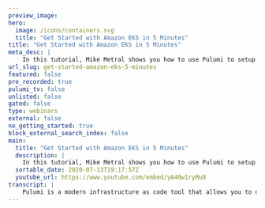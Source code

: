 ```yaml
---
preview_image:
hero:
  image: /icons/containers.svg
  title: "Get Started with Amazon EKS in 5 Minutes"
title: "Get Started with Amazon EKS in 5 Minutes"
meta_desc: |
    In this tutorial, Mike Metral shows you how to use Pulumi to setup Kubernetes on Amazon EKS using the TypeScript language and shows you how to depl...
url_slug: get-started-amazon-eks-5-minutes
featured: false
pre_recorded: true
pulumi_tv: false
unlisted: false
gated: false
type: webinars
external: false
no_getting_started: true
block_external_search_index: false
main:
  title: "Get Started with Amazon EKS in 5 Minutes"
  description: |
    In this tutorial, Mike Metral shows you how to use Pulumi to setup Kubernetes on Amazon EKS using the TypeScript language and shows you how to deploy an application to the cluster.  While the tutorial uses TypeScript and AWS, Pulumi supports many popular programming languages including Python, JavaScript, Golang, and .NET and it works with all major cloud providers.  Get Started: https://pulumi.com/start
  sortable_date: 2020-07-13T19:17:57Z
  youtube_url: https://www.youtube.com/embed/yA40w1ryMu8
transcript: |
    Pulumi is a modern infrastructure as code tool that allows you to declarative, describe and manage your infrastructure using your favorite programming language. We support the programming languages, javascript, typescript, Python go and dot net. You can use these programming languages to provision any AWS resource or service that is offered because we have code, we can encapsulate this code to share best practices using package managers. So we can use N PM if we're using no languages and we can use PP if we're using Python because we have code, we can see the preview of the changes that will happen before they take place and get a full audit of who changed what and when we have built in secret management support to protect the secrets that your infrastructure uses along with the secrets that protect the state file for the stack itself in polluting because we have code, you can write unit tests and integration tests to validate and verify your infrastructure. And most importantly, our SDKS are completely open source. Here's an example of how to create an EC2 VM and a security group using the Python language can also be used to manage Cabernet's S code. In addition to cloud native services, that means you can use your favorite programming languages to describe your infrastructure to provision the A P resources in cnet's to reduce the amount of copy and pasting. You have to do and benefit from the same preview changes and audit histories that you get with deploying cloud native services. You can also deploy com charts inject side cars for envoy su and others because it's just code and we have many integration points with C I CD systems. Here's an example of how to create a deployment and service using the text language in 33 lines of code. Let's show a quick demo of how to deploy an AWS EKS cluster and an application into that cluster. We'll start off by installing the package dependencies we need for our program. Since we're using typescript to deploy our EPS cluster, I'm going to use M PM to install them once installed. We can initialize our Pulumi stack and set the configuration settings such as the region to deploy into. We'll open up our index its which is the entry point and import all of the STK libraries we just installed. We'll start off by creating a VPC with public and private subnets in all A Zs of the region. As you can see my ID is helping me because I have languages to work with, I will use a standard set of block notation and because it's code, I can jump into the documentation and get more information about the properties for the VPC. Next, I'll set the A to use all and then we'll say before we create the cluster, let's preview what these changes will look like. Everything looks good. So let's keep going. We'll create a new cluster for EKS, we'll define the VPC to use the private sum that's required. And we're going to define this with the Fargate profile so that nodes are managed by Fargate. The preview looks good. Next, we'll export the cluster's coupon fig which is just the property on the cluster. Once set, let's preview the changes and run a deployment. It all checks out. So let's say yes. Once the deployment is complete, we'll examine the stack's output in the stack output. We've put the Q config for the cluster that allows us to extract that variable from the stack and use it with tools like Q control to get the information of the nodes and the pods running in the cluster. Great. Everything's running. Let's expand the demo by deploying a new pod. We'll start off by creating a provider which is a wrapper for the coupon fig that allows us to interchange the cluster use independent of the resource being deployed. We'll start off by creating a new pod with a sidecar in this pod. We'll give it a name and tell it to use the provider for that coupon fig. If you've worked with communities, this spec should look identical since we use the same API that you're used to working with in communities, we simply take the open API spec from cities and expose it as SDKS in the language of your choice. We'll define the volume amounts for this engineer container. Since we're gonna have two containers in this pod, we'll define the second container which is a Debian container that will write to that shared pod. And once that's complete, we'll preview and update the changes to see if the pot can be deployed. Once the pod is ready, we can examine it by using cube control, we can check out his logs as well as the demo showed, we can deploy cloud native infrastructure and communities apr resources through Pulumi using real programming languages. This allows you to cut down the boiler plate and create your own distractions or leverage ones that we've created for you and allow you to create reusable components that you can share. An example of that is our AWS X package, which is denoted on top that allows you to describe a Fargate service with a load balancer. You can use the ID E for linking compilers for checking and policy packs to find issues before deployment. And we even have an integration testing framework that allows you to test your Pulumi program stacks using the go programming language. You can get started today by visiting Pulumi dot com. Thank you.
---
```

